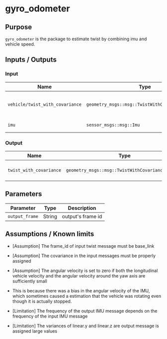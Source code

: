 # gyro_odometer

## Purpose

`gyro_odometer` is the package to estimate twist by combining imu and vehicle speed.

## Inputs / Outputs

### Input

| Name                            | Type                                             | Description                        |
| ------------------------------- | ------------------------------------------------ | ---------------------------------- |
| `vehicle/twist_with_covariance` | `geometry_msgs::msg::TwistWithCovarianceStamped` | twist with covariance from vehicle |
| `imu`                           | `sensor_msgs::msg::Imu`                          | imu from sensor                    |

### Output

| Name                    | Type                                             | Description                     |
| ----------------------- | ------------------------------------------------ | ------------------------------- |
| `twist_with_covariance` | `geometry_msgs::msg::TwistWithCovarianceStamped` | estimated twist with covariance |

## Parameters

| Parameter      | Type   | Description       |
| -------------- | ------ | ----------------- |
| `output_frame` | String | output's frame id |

## Assumptions / Known limits

- [Assumption] The frame_id of input twist message must be base_link

- [Assumption] The covariance in the input messages must be properly assigned

- [Assumption] The angular velocity is set to zero if both the longitudinal vehicle velocity and the angular velocity around the yaw axis are sufficiently small
- This is because there was a bias in the angular velocity of the IMU, which sometimes caused a estimation that the vehicle was rotating even though it is actually stopped.

- [Limitation] The frequency of the output IMU message depends on the frequency of the input IMU message

- [Limitation] The variances of linear.y and linear.z are output message is assigned large values
